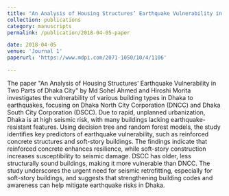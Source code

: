 ```yaml
---
title: "An Analysis of Housing Structures’ Earthquake Vulnerability in Two Parts of Dhaka City"
collection: publications
category: manuscripts
permalink: /publication/2018-04-05-paper

date: 2018-04-05
venue: 'Journal 1'
paperurl: 'https://www.mdpi.com/2071-1050/10/4/1106'

---
```


The paper "An Analysis of Housing Structures’ Earthquake Vulnerability in Two Parts of Dhaka City" by Md Sohel Ahmed and Hiroshi Morita investigates the vulnerability of various building types in Dhaka to earthquakes, focusing on Dhaka North City Corporation (DNCC) and Dhaka South City Corporation (DSCC). Due to rapid, unplanned urbanization, Dhaka is at high seismic risk, with many buildings lacking earthquake-resistant features. Using decision tree and random forest models, the study identifies key predictors of earthquake vulnerability, such as reinforced concrete structures and soft-story buildings. The findings indicate that reinforced concrete enhances resilience, while soft-story construction increases susceptibility to seismic damage. DSCC has older, less structurally sound buildings, making it more vulnerable than DNCC. The study underscores the urgent need for seismic retrofitting, especially for soft-story buildings, and suggests that strengthening building codes and awareness can help mitigate earthquake risks in Dhaka.
